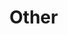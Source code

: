 # Other

​

### &#x20;<a href="#description-last-updated-at-16.01.2021" id="description-last-updated-at-16.01.2021"></a>

